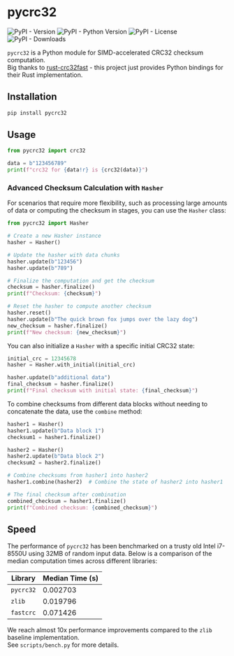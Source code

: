 # pycrc32
![PyPI - Version](https://img.shields.io/pypi/v/pycrc32)
![PyPI - Python Version](https://img.shields.io/pypi/pyversions/pycrc32)
![PyPI - License](https://img.shields.io/pypi/l/pycrc32)
![PyPI - Downloads](https://img.shields.io/pypi/dm/pycrc32)


`pycrc32` is a Python module for SIMD-accelerated CRC32 checksum computation.  
Big thanks to [rust-crc32fast](https://github.com/srijs/rust-crc32fast) - this project just provides Python bindings for their Rust implementation.

## Installation
```sh
pip install pycrc32
```

## Usage
```python
from pycrc32 import crc32

data = b"123456789"
print(f"crc32 for {data!r} is {crc32(data)}")
```

### Advanced Checksum Calculation with `Hasher`
For scenarios that require more flexibility, such as processing large amounts of data or computing the checksum in stages, you can use the `Hasher` class:
```python
from pycrc32 import Hasher

# Create a new Hasher instance
hasher = Hasher()

# Update the hasher with data chunks
hasher.update(b"123456")
hasher.update(b"789")

# Finalize the computation and get the checksum
checksum = hasher.finalize()
print(f"Checksum: {checksum}")

# Reset the hasher to compute another checksum
hasher.reset()
hasher.update(b"The quick brown fox jumps over the lazy dog")
new_checksum = hasher.finalize()
print(f"New checksum: {new_checksum}")
```

You can also initialize a `Hasher` with a specific initial CRC32 state:
```python
initial_crc = 12345678
hasher = Hasher.with_initial(initial_crc)

hasher.update(b"additional data")
final_checksum = hasher.finalize()
print(f"Final checksum with initial state: {final_checksum}")
```

To combine checksums from different data blocks without needing to concatenate the data, use the `combine` method:
```python
hasher1 = Hasher()
hasher1.update(b"Data block 1")
checksum1 = hasher1.finalize()

hasher2 = Hasher()
hasher2.update(b"Data block 2")
checksum2 = hasher2.finalize()

# Combine checksums from hasher1 into hasher2
hasher1.combine(hasher2)  # Combine the state of hasher2 into hasher1

# The final checksum after combination
combined_checksum = hasher1.finalize()
print(f"Combined checksum: {combined_checksum}")
```

## Speed
The performance of `pycrc32` has been benchmarked on a trusty old Intel i7-8550U using 32MB of random input data. Below is a comparison of the median computation times across different libraries:

| Library   | Median Time (s) |
|-----------|-----------------|
| `pycrc32` | 0.002703        |
| `zlib`    | 0.019796        |
| `fastcrc` | 0.071426        |

We reach almost 10x performance improvements compared to the `zlib` baseline implementation.  
See `scripts/bench.py` for more details.
